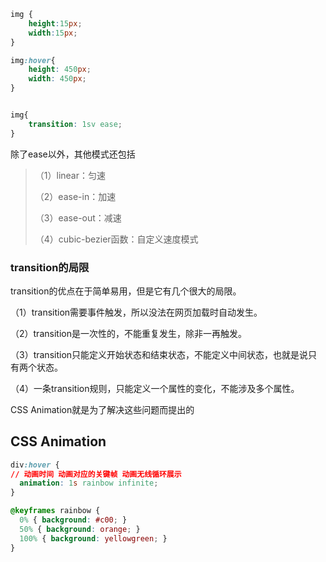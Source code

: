 


```css
img {
    height:15px;
    width:15px;
}

img:hover{
    height: 450px;
    width: 450px;
}


img{
    transition: 1sv ease;
}
```


除了ease以外，其他模式还包括

> （1）linear：匀速
> 
> （2）ease-in：加速
> 
> （3）ease-out：减速
> 
> （4）cubic-bezier函数：自定义速度模式


### transition的局限

transition的优点在于简单易用，但是它有几个很大的局限。

（1）transition需要事件触发，所以没法在网页加载时自动发生。

（2）transition是一次性的，不能重复发生，除非一再触发。

（3）transition只能定义开始状态和结束状态，不能定义中间状态，也就是说只有两个状态。

（4）一条transition规则，只能定义一个属性的变化，不能涉及多个属性。

CSS Animation就是为了解决这些问题而提出的

## CSS Animation

```css
div:hover {
// 动画时间 动画对应的关键帧 动画无线循环展示
  animation: 1s rainbow infinite;
}
```


```css
@keyframes rainbow {
  0% { background: #c00; }
  50% { background: orange; }
  100% { background: yellowgreen; }
}
```

